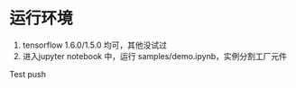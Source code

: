 # 运行环境

1. tensorflow 1.6.0/1.5.0 均可，其他没试过
2. 进入jupyter notebook 中，运行 samples/demo.ipynb，实例分割工厂元件



Test push

